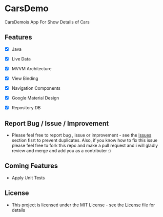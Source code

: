 # CarsDemo

CarsDemois App For Show Details of Cars 

## Features
- [x] Java
- [x] Live Data
- [x] MVVM Architecture
- [x] View Binding
- [x] Navigation Components
- [x] Google Material Design
- [x] Repository DB

 
## Report Bug / Issue / Improvement
* Please feel free to report bug , issue or improvement - see the [Issues](https://github.com/YasserAdel564/CarsDemo/issues) section fisrt to prevent duplicates. Also, if you know how to fix this issue please feel free to fork this repo and make a pull request and i will gladly review and merge and add you as a contributer :)

## Coming Features
 * Apply Unit Tests

## License
* This project is licensed under the MIT License - see the [License](https://github.com/YasserAdel564/CarsDemo/blob/master/LICENSE)
 file for details
